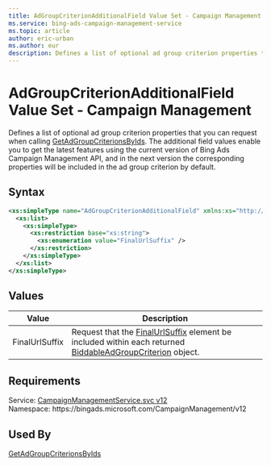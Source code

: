 ```yaml
---
title: AdGroupCriterionAdditionalField Value Set - Campaign Management
ms.service: bing-ads-campaign-management-service
ms.topic: article
author: eric-urban
ms.author: eur
description: Defines a list of optional ad group criterion properties that you can request when calling GetAdGroupCriterionsByIds.
---
```

# AdGroupCriterionAdditionalField Value Set - Campaign Management
Defines a list of optional ad group criterion properties that you can request when calling [GetAdGroupCriterionsByIds](getadgroupcriterionsbyids.md). The additional field values enable you to get the latest features using the current version of Bing Ads Campaign Management API, and in the next version the corresponding properties will be included in the ad group criterion by default. 

## Syntax
```xml
<xs:simpleType name="AdGroupCriterionAdditionalField" xmlns:xs="http://www.w3.org/2001/XMLSchema">
  <xs:list>
    <xs:simpleType>
      <xs:restriction base="xs:string">
        <xs:enumeration value="FinalUrlSuffix" />
      </xs:restriction>
    </xs:simpleType>
  </xs:list>
</xs:simpleType>
```

## <a name="values"></a>Values

|Value|Description|
|-----------|---------------|
|<a name="finalurlsuffix"></a>FinalUrlSuffix|Request that the [FinalUrlSuffix](biddableadgroupcriterion.md#finalurlsuffix) element be included within each returned [BiddableAdGroupCriterion](biddableadgroupcriterion.md) object.|

## Requirements
Service: [CampaignManagementService.svc v12](https://campaign.api.bingads.microsoft.com/Api/Advertiser/CampaignManagement/v12/CampaignManagementService.svc)  
Namespace: https\://bingads.microsoft.com/CampaignManagement/v12  

## Used By
[GetAdGroupCriterionsByIds](getadgroupcriterionsbyids.md)  
